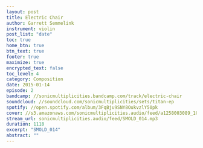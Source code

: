 ```yaml
---
layout: post
title: Electric Chair
author: Garrett Semmelink
instrument: violin
post_list: "date"
toc: true
home_btn: true
btn_text: true
footer: true
maximize: true
encrypted_text: false
toc_level: 4
category: Composition
date: 2015-01-14
episode: 2
bandcamp: //sonicmultiplicities.bandcamp.com/track/electric-chair
soundcloud: //soundcloud.com/sonicmultiplicities/sets/titan-ep
spotify: //open.spotify.com/album/3FqBju9SNY8OukvzlY50pk
cover: //s3.amazonaws.com/sonicmultiplicities.audio/feed/a1258003089_10.jpg
stream_url: sonicmultiplicities.audio/feed/SMOLD_014.mp3
duration: 1118
excerpt: "SMOLD_014"
abstract: ""
---
```

